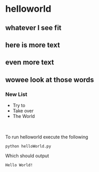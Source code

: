 # helloworld

## whatever I see fit
## here is more text
## even more text
## wowee look at those words

### New List
- Try to
- Take over
- The World
<br>
<br>
To run helloworld execute the following

```
python helloWorld.py
```

Which should output 
```
Hello World!
```